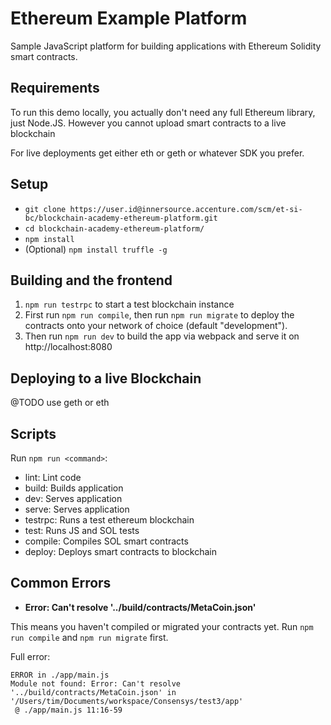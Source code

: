 # Ethereum Example Platform
Sample JavaScript platform for building applications with Ethereum Solidity smart contracts.

## Requirements

To run this demo locally, you actually don't need any full Ethereum library, just Node.JS. However you cannot upload smart contracts to a live blockchain

For live deployments get either eth or geth or whatever SDK you prefer.

## Setup

* `git clone https://user.id@innersource.accenture.com/scm/et-si-bc/blockchain-academy-ethereum-platform.git`
* `cd blockchain-academy-ethereum-platform/`
* `npm install`
* (Optional) `npm install truffle -g`
  

## Building and the frontend

1. `npm run testrpc` to start a test blockchain instance 
2. First run `npm run compile`, then run `npm run migrate` to deploy the contracts onto your network of choice (default "development").
3. Then run `npm run dev` to build the app via webpack and serve it on http://localhost:8080

## Deploying to a live Blockchain
@TODO use geth or eth

## Scripts

Run `npm run <command>`:
* lint: Lint code
* build: Builds application
* dev: Serves application
* serve: Serves application
* testrpc: Runs a test ethereum blockchain
* test: Runs JS and SOL tests
* compile: Compiles SOL smart contracts
* deploy: Deploys smart contracts to blockchain

## Common Errors

* **Error: Can't resolve '../build/contracts/MetaCoin.json'**

This means you haven't compiled or migrated your contracts yet. Run `npm run compile` and `npm run migrate` first.

Full error:

```
ERROR in ./app/main.js
Module not found: Error: Can't resolve '../build/contracts/MetaCoin.json' in '/Users/tim/Documents/workspace/Consensys/test3/app'
 @ ./app/main.js 11:16-59
```
